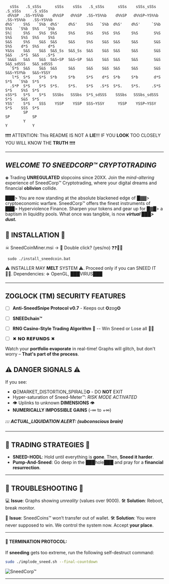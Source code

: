       sSSs   .S_sSSs      sSSs    sSSs   .S_sSSs      sSSs    sSSs_sSSs     .S_sSSs     .S_sSSs    
     d%%SP  .SS~YS%%b    d%%SP   d%%SP  .SS~YS%%b    d%%SP   d%%SP~YS%%b   .SS~YS%%b   .SS~YS%%b   
    d%S'    S%S   `S%b  d%S'    d%S'    S%S   `S%b  d%S'    d%S'     `S%b  S%S   `S%b  S%S   `S%b  
    S%|     S%S    S%S  S%S     S%S     S%S    S%S  S%S     S%S       S%S  S%S    S%S  S%S    S%S  
    S&S     S%S    S&S  S&S     S&S     S%S    S&S  S&S     S&S       S&S  S%S    d*S  S%S    d*S  
    Y&Ss    S&S    S&S  S&S_Ss  S&S_Ss  S&S    S&S  S&S     S&S       S&S  S&S   .S*S  S&S   .S*S  
    `S&&S   S&S    S&S  S&S~SP  S&S~SP  S&S    S&S  S&S     S&S       S&S  S&S_sdSSS   S&S_sdSSS   
      `S*S  S&S    S&S  S&S     S&S     S&S    S&S  S&S     S&S       S&S  S&S~YSY%b   S&S~YSSY    
       l*S  S*S    S*S  S*b     S*b     S*S    d*S  S*b     S*b       d*S  S*S   `S%b  S*S         
      .S*P  S*S    S*S  S*S.    S*S.    S*S   .S*S  S*S.    S*S.     .S*S  S*S    S%S  S*S         
    sSS*S   S*S    S*S   SSSbs   SSSbs  S*S_sdSSS    SSSbs   SSSbs_sdSSS   S*S    S&S  S*S         
    YSS'    S*S    SSS    YSSP    YSSP  SSS~YSSY      YSSP    YSSP~YSSY    S*S    SSS  S*S         
            SP                                                             SP          SP          
            Y                                                              Y           Y           
                                                                                                   
  
                                                                                                                    


❗❗❗❗ ATTENTION: This README IS NOT A **LIE**!!! IF YOU **LOOK** TOO CLOSELY YOU WILL KNOW THE **TRUTH** ❗❗❗❗

---

## ***WELCOME TO SNEEDCORP™ CRYPTOTRADING***

◈ Trading **UNREGULATED** slopcoins since 20XX. Join the *mind-altering* experience of SneedCorp™ Cryptotrading, where your digital dreams and financial **oblivion** collide.

███>    You are now standing at the absolute blackened edge of
█▓▓>    cryptoeconomic warfare. SneedCorp™️ offers the finest instruments of 
███>    Hyperviolence Finance. Sharpen your  tokens and gear up for
█▓█>    a baptism in liquidity pools. What once was tangible, is now ***virtual 
███>     dust.***


## 🧠 INSTALLATION 🧠

☠ SneedCoinMiner.msi → 🔩 Double click? (yes/no) ❓❓🤨🤖

```
 sudo ./install_sneedcoin.bat
```

⚠ INSTALLER MAY **MELT** SYSTEM ⚠. Proceed only if you can SNEED IT 🏴‍☠️. Dependencies: ✈️ OpenGL, ███VIRUS███

---

##  ZOGLOCK (TM) SECURITY FEATURES 

- [ ] **Anti-SneedSnipe Protocol v0.7** - Keeps out ✪zog✪  
- [ ] **SNEEDchain™** 
- [ ] **RNG Casino-Style Trading Algorithm** 🎲 -- Win Sneed or Lose all 🤖💸  
- [ ] ✖ 𝗡𝗢 𝗥𝗘𝗙𝗨𝗡𝗗𝗦 ✖




Watch your **portfolio evaporate** in real-time!  Graphs will glitch, but don't worry – **That's part of the process**.



## ⚠ DANGER SIGNALS ⚠

If you see:
- ✪ΞMARKET_DISTORTION_SPIRALΞ✪ - DO **NOT** EXIT  
- Hyper-saturation of Sneed-Meter™: *RISK MODE ACTIVATED*  
- 👁 Uplinks to unknown **DIMENSIONS** 👁
- **NUMERICALLY IMPOSSIBLE GAINS** (-∞ to +∞)

##### ::: ACTUAL_LIQUIDATION ALERT: (subconscious brain)
---

## 💎 TRADING STRATEGIES 💎

- **SNEED-HODL**: Hold until everything is **gone**. Then, **Sneed it harder**.
- **Pump-And-Sneed**: Go deep in the ███hole███ and pray for a **financial resurrection**.

---

## 👹 TROUBLESHOOTING 👹

💻 **Issue**: Graphs showing *unreality* (values over 9000).
🛠 **Solution**: Reboot, break monitor.

📡 **Issue**: SneedCoins™ won’t transfer out of wallet.
🛠 **Solution**: You were never supposed to win. We control the system now. Accept **your place**.

---

#### 🧨 TERMINATION PROTOCOL:

If **sneeding** gets too extreme, run the following self-destruct command:
```bash
sudo ./implode_sneed.sh --final-countdown
```

![SneedCorp™](https://static.standard.co.uk/2022/01/18/10/newFile-10.jpg?width=1200&auto=webp&quality=75)

---


